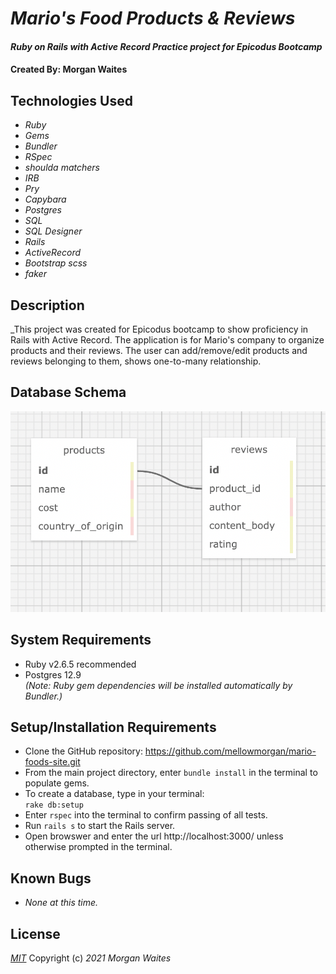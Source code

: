 # _Mario's Food Products & Reviews_

#### _Ruby on Rails with Active Record Practice project for Epicodus Bootcamp_

#### Created By: Morgan Waites

## Technologies Used

* _Ruby_
* _Gems_
* _Bundler_
* _RSpec_
* _shoulda matchers_
* _IRB_
* _Pry_
* _Capybara_
* _Postgres_
* _SQL_
* _SQL Designer_
* _Rails_
* _ActiveRecord_
* _Bootstrap scss_
* _faker_


## Description

_This project was created for Epicodus bootcamp to show proficiency in Rails with Active Record. The application is for Mario's company to organize products and their reviews. The user can add/remove/edit products and reviews belonging to them, shows one-to-many relationship.

## Database Schema

![image_of_database_schema](./public/product_review_schema.png)

## System Requirements

* Ruby v2.6.5 recommended
* Postgres 12.9  
_(Note: Ruby gem dependencies will be installed automatically by Bundler.)_

## Setup/Installation Requirements

* Clone the GitHub repository: https://github.com/mellowmorgan/mario-foods-site.git
* From the main project directory, enter `bundle install` in the terminal to populate gems.
* To create a database, type in your terminal:  
      `rake db:setup`
* Enter `rspec` into the terminal to confirm passing of all tests.
* Run `rails s` to start the Rails server.
* Open browswer and enter the url http://localhost:3000/ unless otherwise prompted in the terminal.

## Known Bugs

* _None at this time._

## License

_[MIT](https://opensource.org/licenses/MIT)_
Copyright (c) _2021_ _Morgan Waites_